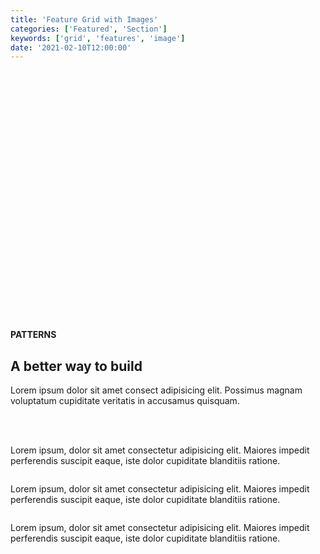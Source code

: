 ```yaml
---
title: 'Feature Grid with Images'
categories: ['Featured', 'Section']
keywords: ['grid', 'features', 'image']
date: '2021-02-10T12:00:00'
---
```


<!-- wp:group {"align":"wide","style":{"spacing":{"padding":{"top":"10vh","bottom":"10vh"}}}} -->
<div class="wp-block-group alignwide" style="padding-top:10vh;padding-bottom:10vh"><div class="wp-block-group__inner-container"><!-- wp:paragraph {"align":"center","fontSize":"extra-small"} -->
<p class="has-text-align-center has-extra-small-font-size o-40 mb3"><strong>PATTERNS</strong></p>
<!-- /wp:paragraph -->

<!-- wp:heading {"textAlign":"center","fontSize":"extra-large"} -->
<h2 class="has-text-align-center has-extra-large-font-size mt0"><strong>A better way to build</strong></h2>
<!-- /wp:heading -->

<!-- wp:paragraph {"align":"center","fontSize":"small"} -->
<p class="has-text-align-center has-small-font-size o-70 my0">Lorem ipsum dolor sit amet consect adipisicing elit. Possimus magnam voluptatum cupiditate veritatis in accusamus quisquam.</p>
<!-- /wp:paragraph -->

<!-- wp:spacer {"height":20} -->
<div style="height:20px" aria-hidden="true" class="wp-block-spacer"></div>
<!-- /wp:spacer -->

<!-- wp:columns {"align":"wide"} -->
<div class="wp-block-columns alignwide">

<!-- wp:column -->
<div class="wp-block-column">

<!-- wp:image {"align":"wide","sizeSlug":"large"} -->
<figure class="wp-block-image alignwide size-large"><img src="https://images.unsplash.com/photo-1585424529208-7bc775e92a74?ixid=MXwxMjA3fDB8MHxwaG90by1wYWdlfHx8fGVufDB8fHw%3D&amp;ixlib=rb-1.2.1&amp;auto=format&amp;fit=crop&amp;w=1280&amp;q=80" alt=""/></figure>
<!-- /wp:image -->

<!-- wp:paragraph {"fontSize":"small"} -->
<p class="has-small-font-size o-70 mt0 mb3">Lorem ipsum, dolor sit amet consectetur adipisicing elit. Maiores impedit perferendis suscipit eaque, iste dolor cupiditate blanditiis ratione.</p>
<!-- /wp:paragraph -->
</div>
<!-- /wp:column -->

<!-- wp:column -->
<div class="wp-block-column">

<!-- wp:image {"align":"wide","sizeSlug":"large"} -->
<figure class="wp-block-image alignwide size-large"><img src="https://images.unsplash.com/photo-1585424529208-7bc775e92a74?ixid=MXwxMjA3fDB8MHxwaG90by1wYWdlfHx8fGVufDB8fHw%3D&amp;ixlib=rb-1.2.1&amp;auto=format&amp;fit=crop&amp;w=1280&amp;q=80" alt=""/></figure>
<!-- /wp:image -->

<!-- wp:paragraph {"fontSize":"small"} -->
<p class="has-small-font-size o-70 mt0 mb3">Lorem ipsum, dolor sit amet consectetur adipisicing elit. Maiores impedit perferendis suscipit eaque, iste dolor cupiditate blanditiis ratione.</p>
<!-- /wp:paragraph -->
</div>
<!-- /wp:column -->

<!-- wp:column -->
<div class="wp-block-column">

<!-- wp:image {"align":"wide","sizeSlug":"large"} -->
<figure class="wp-block-image alignwide size-large"><img src="https://images.unsplash.com/photo-1585424529208-7bc775e92a74?ixid=MXwxMjA3fDB8MHxwaG90by1wYWdlfHx8fGVufDB8fHw%3D&amp;ixlib=rb-1.2.1&amp;auto=format&amp;fit=crop&amp;w=1280&amp;q=80" alt=""/></figure>
<!-- /wp:image -->

<!-- wp:paragraph {"fontSize":"small"} -->
<p class="has-small-font-size o-70 mt0 mb3">Lorem ipsum, dolor sit amet consectetur adipisicing elit. Maiores impedit perferendis suscipit eaque, iste dolor cupiditate blanditiis ratione.</p>
<!-- /wp:paragraph -->
</div>
<!-- /wp:column -->

</div>
<!-- /wp:columns -->

</div></div>
<!-- /wp:group -->
